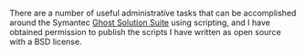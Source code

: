 There are a number of useful administrative tasks that can be accomplished around the Symantec [Ghost Solution Suite](http://www.ghost.com/) using scripting, and I have obtained permission to publish the scripts I have written as open source with a BSD license.